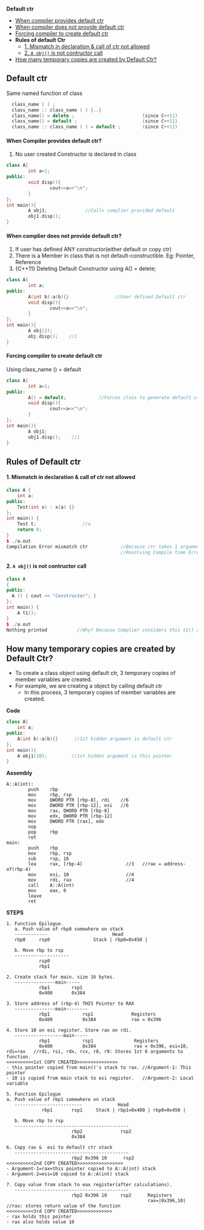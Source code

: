 **Default ctr**
- [When compiler provides default ctr](#w1)
- [When compiler does not provide default ctr](#w1)
- [Forcing compiler to create default ctr](#f)
- **Rules of default Ctr**
  - [1. Mismatch in declaration & call of ctr not allowed](#r1)
  - [2. `A obj()` is not contructor call](#r2)
- [How many temporary copies are created by Default Ctr?](#h)


## Default ctr
Same named function of class
```cpp
  class_name ( ) ;
  class_name :: class_name ( ) {..}
  class_name() = delete ;                         (since C++11)
  class_name() = default ;                        (since C++11)
  class_name :: class_name ( ) = default ;        (since C++11)
```

<a name=w1></a>
#### When Compiler provides default ctr?
1. No user created Constructor is declared in class
```cpp
class A{
        int a=1;
public:
        void disp(){
                cout<<a<<"\n";
        }
};
int main(){ 
        A obj1;              //Calls complier provided default
        obj1.disp();
}
```

<a name=w2></a>
#### When complier does not provide default ctr?
1. If user has  defined ANY constructor(either default or copy ctr)
2. There is a Member in class that is not default-constructible. Eg: Pointer, Reference    
3. {C++11} Deleting Default Constructor using A() = delete;
```cpp
class A{
        int a;
public:
        A(int b):a(b){}                 //User defined Default ctr
        void disp(){
                cout<<a<<"\n";
        }
};
int main(){
        A obj(2);
        obj.disp();    //1
}
```

<a name=f></a>
#### Forcing compiler to create default ctr
Using class_name () = default
```c++
class A{
        int a=1;
public:
        A() = default;            //Forces class to generate default ctr
        void disp(){
                cout<<a<<"\n";
        }
};
int main(){
        A obj1;
        obj1.disp();    //1
}
```

## Rules of Default ctr
<a name=r1></a>
#### 1. Mismatch in declaration & call of ctr not allowed
```cpp
class A {
    int a;
public:
    Test(int x) : x(a) {}
};
int main() {
    Test t;                 //a
    return 0;
}
$ ./a.out
Compilation Error mismatch ctr            //Because ctr takes 1 argument but, a does not provide any argument.
                                          //Resolving Compile time Error. Test(int x=0). Making argument as default
```

<a name=r2></a>
#### 2. `A obj()` is not contructor call
```cpp
class A
{
public:
  A () { cout << "Constructor"; }
};
int main() {
    A t1();
}
$ ./a.out
Nothing printed           //Why? Because Complier considers this t1() as function declaration not ctr call.
```

<a name=h></a>
## How many temporary copies are created by Default Ctr?
- To create a class object using default ctr, 3 temporary copies of member variables are created.
- For example, we are creating a object by calling default ctr
  - In this process, 3 temporary copies of member variables are created.

**Code**
```cpp
class A{
    int a;
public:
    A(int b):a(b){}      //1st hidden argument is default ctr
};
int main(){
    A obj1(10);         //1st hidden argument is this pointer
}
```

**Assembly**
```assembly
A::A(int):
        push    rbp
        mov     rbp, rsp
        mov     QWORD PTR [rbp-8], rdi    //6
        mov     DWORD PTR [rbp-12], esi   //6
        mov     rax, QWORD PTR [rbp-8]
        mov     edx, DWORD PTR [rbp-12]
        mov     DWORD PTR [rax], edx
        nop
        pop     rbp
        ret
main:
        push    rbp
        mov     rbp, rsp
        sub     rsp, 16
        lea     rax, [rbp-4]                //3   //rax = address-of(rbp-4)
        mov     esi, 10                     //4
        mov     rdi, rax                    //4
        call    A::A(int)
        mov     eax, 0
        leave
        ret
```

**STEPS**
```
1. Function Epilogue.
   a. Push value of rbp0 somewhere on stack
   ------------                        Head
   rbp0     rsp0                Stack | rbp0=0x450 |
   
   b. Move rbp to rsp
   --------------------
            rsp0
            rbp1
            
2. Create stack for main. size 16 bytes.
   ---------------main-----
            rbp1        rsp1
            0x400       0x384
            
3. Store address of (rbp-4) THIS Pointer to RAX
   ---------------main--------
            rbp1            rsp1              Registers
            0x400           0x384             rax = 0x396
            
4. Store 10 on esi register. Store rax on rdi.
   ------------------main-----
            rbp1            rsp1               Registers
            0x400           0x384              rax = 0x396, esi=10, rdi=rax   //rdi, rsi, rdx, rcx, r8, r9: Stores 1st 6 arguments to function.
<<<<<<<<<<1st COPY CREATED>>>>>>>>>>>>>>>
- this pointer copied from main()'s stack to rax. //Argument-1: This pointer
- 10 is copied from main stack to esi register.   //Argument-2: Local variable
            
5. Function Epilogue
a. Push value of rbp1 somewhere on stack
   -------------------------             Head
             rbp1       rsp1     Stack | rbp1=0x400 | rbp0=0x450 |
   
   b. Move rbp to rsp
   ------------------------------------------
                        rbp2              rsp2
                        0x384           

6. Copy rax &  esi to default ctr stack
   ------------------------------------------
                        rbp2 0x396 10      rsp2
<<<<<<<<<<2nd COPY CREATED>>>>>>>>>>>>>>>>>
- Argument-1=rax=this pointer copied to A::A(int) stack
- Argument-2=esi=10 copied to A::A(int) stack

7. Copy value from stack to eax register(after calculations).
   ------------------------------------------
                        rbp2 0x396 10     rsp2      Registers
                                                    rax=|0x396,10|       //rax: stores return value of the function
<<<<<<<<<<3rd COPY CREATED>>>>>>>>>>>>>
- rax holds this pointer
- rax also holds value 10
```
